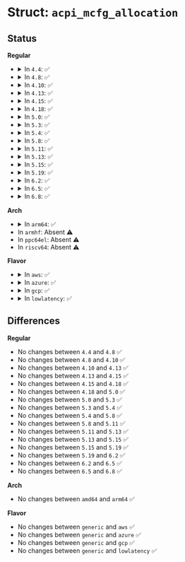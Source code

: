 # Struct: <code>acpi_mcfg_allocation</code>

## Status
<b>Regular</b>
<ul>
<li>
<details>
<summary>In <code>4.4</code>: ✅</summary>

```c
struct acpi_mcfg_allocation {
    u64 address;
    u16 pci_segment;
    u8 start_bus_number;
    u8 end_bus_number;
    u32 reserved;
};
```
</details>
</li>
<li>
<details>
<summary>In <code>4.8</code>: ✅</summary>

```c
struct acpi_mcfg_allocation {
    u64 address;
    u16 pci_segment;
    u8 start_bus_number;
    u8 end_bus_number;
    u32 reserved;
};
```
</details>
</li>
<li>
<details>
<summary>In <code>4.10</code>: ✅</summary>

```c
struct acpi_mcfg_allocation {
    u64 address;
    u16 pci_segment;
    u8 start_bus_number;
    u8 end_bus_number;
    u32 reserved;
};
```
</details>
</li>
<li>
<details>
<summary>In <code>4.13</code>: ✅</summary>

```c
struct acpi_mcfg_allocation {
    u64 address;
    u16 pci_segment;
    u8 start_bus_number;
    u8 end_bus_number;
    u32 reserved;
};
```
</details>
</li>
<li>
<details>
<summary>In <code>4.15</code>: ✅</summary>

```c
struct acpi_mcfg_allocation {
    u64 address;
    u16 pci_segment;
    u8 start_bus_number;
    u8 end_bus_number;
    u32 reserved;
};
```
</details>
</li>
<li>
<details>
<summary>In <code>4.18</code>: ✅</summary>

```c
struct acpi_mcfg_allocation {
    u64 address;
    u16 pci_segment;
    u8 start_bus_number;
    u8 end_bus_number;
    u32 reserved;
};
```
</details>
</li>
<li>
<details>
<summary>In <code>5.0</code>: ✅</summary>

```c
struct acpi_mcfg_allocation {
    u64 address;
    u16 pci_segment;
    u8 start_bus_number;
    u8 end_bus_number;
    u32 reserved;
};
```
</details>
</li>
<li>
<details>
<summary>In <code>5.3</code>: ✅</summary>

```c
struct acpi_mcfg_allocation {
    u64 address;
    u16 pci_segment;
    u8 start_bus_number;
    u8 end_bus_number;
    u32 reserved;
};
```
</details>
</li>
<li>
<details>
<summary>In <code>5.4</code>: ✅</summary>

```c
struct acpi_mcfg_allocation {
    u64 address;
    u16 pci_segment;
    u8 start_bus_number;
    u8 end_bus_number;
    u32 reserved;
};
```
</details>
</li>
<li>
<details>
<summary>In <code>5.8</code>: ✅</summary>

```c
struct acpi_mcfg_allocation {
    u64 address;
    u16 pci_segment;
    u8 start_bus_number;
    u8 end_bus_number;
    u32 reserved;
};
```
</details>
</li>
<li>
<details>
<summary>In <code>5.11</code>: ✅</summary>

```c
struct acpi_mcfg_allocation {
    u64 address;
    u16 pci_segment;
    u8 start_bus_number;
    u8 end_bus_number;
    u32 reserved;
};
```
</details>
</li>
<li>
<details>
<summary>In <code>5.13</code>: ✅</summary>

```c
struct acpi_mcfg_allocation {
    u64 address;
    u16 pci_segment;
    u8 start_bus_number;
    u8 end_bus_number;
    u32 reserved;
};
```
</details>
</li>
<li>
<details>
<summary>In <code>5.15</code>: ✅</summary>

```c
struct acpi_mcfg_allocation {
    u64 address;
    u16 pci_segment;
    u8 start_bus_number;
    u8 end_bus_number;
    u32 reserved;
};
```
</details>
</li>
<li>
<details>
<summary>In <code>5.19</code>: ✅</summary>

```c
struct acpi_mcfg_allocation {
    u64 address;
    u16 pci_segment;
    u8 start_bus_number;
    u8 end_bus_number;
    u32 reserved;
};
```
</details>
</li>
<li>
<details>
<summary>In <code>6.2</code>: ✅</summary>

```c
struct acpi_mcfg_allocation {
    u64 address;
    u16 pci_segment;
    u8 start_bus_number;
    u8 end_bus_number;
    u32 reserved;
};
```
</details>
</li>
<li>
<details>
<summary>In <code>6.5</code>: ✅</summary>

```c
struct acpi_mcfg_allocation {
    u64 address;
    u16 pci_segment;
    u8 start_bus_number;
    u8 end_bus_number;
    u32 reserved;
};
```
</details>
</li>
<li>
<details>
<summary>In <code>6.8</code>: ✅</summary>

```c
struct acpi_mcfg_allocation {
    u64 address;
    u16 pci_segment;
    u8 start_bus_number;
    u8 end_bus_number;
    u32 reserved;
};
```
</details>
</li>
</ul>
<b>Arch</b>
<ul>
<li>
<details>
<summary>In <code>arm64</code>: ✅</summary>

```c
struct acpi_mcfg_allocation {
    u64 address;
    u16 pci_segment;
    u8 start_bus_number;
    u8 end_bus_number;
    u32 reserved;
};
```
</details>
</li>
<li>
In <code>armhf</code>: Absent ⚠️
</li>
<li>
In <code>ppc64el</code>: Absent ⚠️
</li>
<li>
In <code>riscv64</code>: Absent ⚠️
</li>
</ul>
<b>Flavor</b>
<ul>
<li>
<details>
<summary>In <code>aws</code>: ✅</summary>

```c
struct acpi_mcfg_allocation {
    u64 address;
    u16 pci_segment;
    u8 start_bus_number;
    u8 end_bus_number;
    u32 reserved;
};
```
</details>
</li>
<li>
<details>
<summary>In <code>azure</code>: ✅</summary>

```c
struct acpi_mcfg_allocation {
    u64 address;
    u16 pci_segment;
    u8 start_bus_number;
    u8 end_bus_number;
    u32 reserved;
};
```
</details>
</li>
<li>
<details>
<summary>In <code>gcp</code>: ✅</summary>

```c
struct acpi_mcfg_allocation {
    u64 address;
    u16 pci_segment;
    u8 start_bus_number;
    u8 end_bus_number;
    u32 reserved;
};
```
</details>
</li>
<li>
<details>
<summary>In <code>lowlatency</code>: ✅</summary>

```c
struct acpi_mcfg_allocation {
    u64 address;
    u16 pci_segment;
    u8 start_bus_number;
    u8 end_bus_number;
    u32 reserved;
};
```
</details>
</li>
</ul>

## Differences
<b>Regular</b>
<ul>
<li>
No changes between <code>4.4</code> and <code>4.8</code> ✅
</li>
<li>
No changes between <code>4.8</code> and <code>4.10</code> ✅
</li>
<li>
No changes between <code>4.10</code> and <code>4.13</code> ✅
</li>
<li>
No changes between <code>4.13</code> and <code>4.15</code> ✅
</li>
<li>
No changes between <code>4.15</code> and <code>4.18</code> ✅
</li>
<li>
No changes between <code>4.18</code> and <code>5.0</code> ✅
</li>
<li>
No changes between <code>5.0</code> and <code>5.3</code> ✅
</li>
<li>
No changes between <code>5.3</code> and <code>5.4</code> ✅
</li>
<li>
No changes between <code>5.4</code> and <code>5.8</code> ✅
</li>
<li>
No changes between <code>5.8</code> and <code>5.11</code> ✅
</li>
<li>
No changes between <code>5.11</code> and <code>5.13</code> ✅
</li>
<li>
No changes between <code>5.13</code> and <code>5.15</code> ✅
</li>
<li>
No changes between <code>5.15</code> and <code>5.19</code> ✅
</li>
<li>
No changes between <code>5.19</code> and <code>6.2</code> ✅
</li>
<li>
No changes between <code>6.2</code> and <code>6.5</code> ✅
</li>
<li>
No changes between <code>6.5</code> and <code>6.8</code> ✅
</li>
</ul>
<b>Arch</b>
<ul>
<li>
No changes between <code>amd64</code> and <code>arm64</code> ✅
</li>
</ul>
<b>Flavor</b>
<ul>
<li>
No changes between <code>generic</code> and <code>aws</code> ✅
</li>
<li>
No changes between <code>generic</code> and <code>azure</code> ✅
</li>
<li>
No changes between <code>generic</code> and <code>gcp</code> ✅
</li>
<li>
No changes between <code>generic</code> and <code>lowlatency</code> ✅
</li>
</ul>
